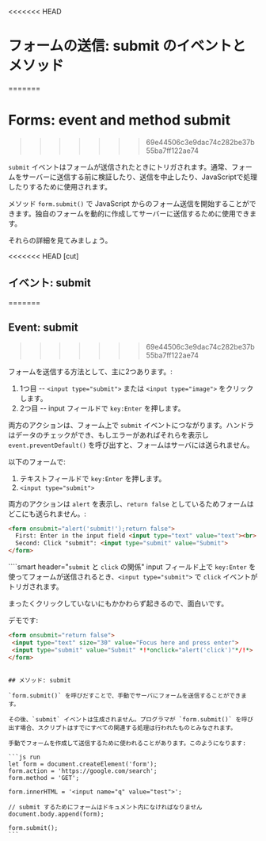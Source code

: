 <<<<<<< HEAD
# フォームの送信: submit のイベントとメソッド
=======
# Forms: event and method submit
>>>>>>> 69e44506c3e9dac74c282be37b55ba7ff122ae74

`submit` イベントはフォームが送信されたときにトリガされます。通常、フォームをサーバーに送信する前に検証したり、送信を中止したり、JavaScriptで処理したりするために使用されます。

メソッド `form.submit()` で JavaScript からのフォーム送信を開始することができます。独自のフォームを動的に作成してサーバーに送信するために使用できます。

それらの詳細を見てみましょう。

<<<<<<< HEAD
[cut]

## イベント: submit
=======
## Event: submit
>>>>>>> 69e44506c3e9dac74c282be37b55ba7ff122ae74

フォームを送信する方法として、主に2つあります。:

1. 1つ目 -- `<input type="submit">` または `<input type="image">` をクリックします。
2. 2つ目 -- input フィールドで `key:Enter` を押します。

両方のアクションは、フォーム上で `submit` イベントにつながります。ハンドラはデータのチェックができ、もしエラーがあればそれらを表示し `event.preventDefault()` を呼び出すと、フォームはサーバには送られません。

以下のフォームで:
1. テキストフィールドで `key:Enter` を押します。
2. `<input type="submit">`

両方のアクションは `alert` を表示し、`return false` としているためフォームはどこにも送られません。:

```html autorun height=60 no-beautify
<form onsubmit="alert('submit!');return false">
  First: Enter in the input field <input type="text" value="text"><br>
  Second: Click "submit": <input type="submit" value="Submit">
</form>
```

````smart header="`submit` と `click` の関係"
input フィールド上で `key:Enter` を使ってフォームが送信されるとき、`<input type="submit">` で `click` イベントがトリガされます。

まったくクリックしていないにもかかわらず起きるので、面白いです。

デモです:
```html autorun height=60
<form onsubmit="return false">
 <input type="text" size="30" value="Focus here and press enter">
 <input type="submit" value="Submit" *!*onclick="alert('click')"*/!*>
</form>
```

````

## メソッド: submit

`form.submit()` を呼びだすことで、手動でサーバにフォームを送信することができます。

その後、`submit` イベントは生成されません。プログラマが `form.submit()` を呼び出す場合、スクリプトはすでにすべての関連する処理は行われたものとみなされます。

手動でフォームを作成して送信するために使われることがあります。このようになります:

```js run
let form = document.createElement('form');
form.action = 'https://google.com/search';
form.method = 'GET';

form.innerHTML = '<input name="q" value="test">';

// submit するためにフォームはドキュメント内になければなりません
document.body.append(form);

form.submit();
```
